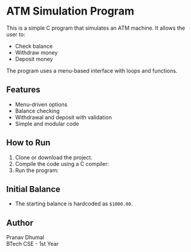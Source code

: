 # ATM Simulation Program

This is a simple C program that simulates an ATM machine. It allows the user to:

- Check balance
- Withdraw money
- Deposit money

The program uses a menu-based interface with loops and functions.

## Features
- Menu-driven options
- Balance checking
- Withdrawal and deposit with validation
- Simple and modular code

## How to Run
1. Clone or download the project.
2. Compile the code using a C compiler:
3. Run the program:

## Initial Balance
- The starting balance is hardcoded as `$1000.00`.

## Author
Pranav Dhumal  
BTech CSE - 1st Year